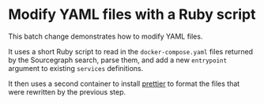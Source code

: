 # Modify YAML files with a Ruby script

This batch change demonstrates how to modify YAML files.

It uses a short Ruby script to read in the `docker-compose.yaml` files returned
by the Sourcegraph search, parse them, and add a new `entrypoint` argument to
existing `services` definitions.

It then uses a second container to install [prettier](https://prettier.io/) to
format the files that were rewritten by the previous step.
